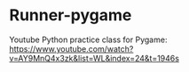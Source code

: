 # Runner-pygame
Youtube Python practice class for Pygame: https://www.youtube.com/watch?v=AY9MnQ4x3zk&list=WL&index=24&t=1946s
